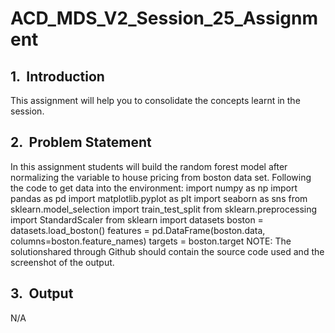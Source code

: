 # ACD_MDS_V2_Session_25_Assignment
## 1.​​ ​ Introduction
This assignment will help you to consolidate the concepts learnt in the session.

## 2.​​ ​ Problem Statement

In this assignment students will build the random forest model after normalizing the
variable to house pricing from boston data set.
Following the code to get data into the environment:
import numpy as np
import pandas as pd
import matplotlib.pyplot as plt
import seaborn as sns
from sklearn.model_selection import train_test_split
from sklearn.preprocessing import StandardScaler
from sklearn import datasets
boston = datasets.load_boston()
features = pd.DataFrame(boston.data, columns=boston.feature_names)
targets = boston.target
NOTE:​​​​ ​​​​The​​​​ ​​​​solution​​​​ ​​​​shared​​​​ ​​​​through​​​​ ​​​​Github​​​​ ​​​​should​​​​ ​​​​contain​​​​ ​​​​the​​​​ ​​​​source​​ ​​code​​​​ ​​​​used​​​​ ​​​​and​​​​
​​​​the​​​​ ​​​​screenshot​​​​ ​​​​of​​​​ ​​​​the​​​​ ​​​​output.
## 3.​​ ​ Output
N/A
